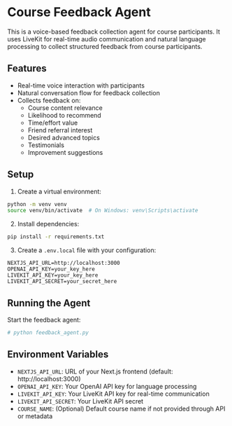# Course Feedback Agent

This is a voice-based feedback collection agent for course participants. It uses LiveKit for real-time audio communication and natural language processing to collect structured feedback from course participants.

## Features

- Real-time voice interaction with participants
- Natural conversation flow for feedback collection
- Collects feedback on:
  - Course content relevance
  - Likelihood to recommend
  - Time/effort value
  - Friend referral interest
  - Desired advanced topics
  - Testimonials
  - Improvement suggestions

## Setup

1. Create a virtual environment:
```bash
python -m venv venv
source venv/bin/activate  # On Windows: venv\Scripts\activate
```

2. Install dependencies:
```bash
pip install -r requirements.txt
```

3. Create a `.env.local` file with your configuration:
```env
NEXTJS_API_URL=http://localhost:3000
OPENAI_API_KEY=your_key_here
LIVEKIT_API_KEY=your_key_here
LIVEKIT_API_SECRET=your_secret_here
```

## Running the Agent

Start the feedback agent:
```bash
# python feedback_agent.py
```

## Environment Variables

- `NEXTJS_API_URL`: URL of your Next.js frontend (default: http://localhost:3000)
- `OPENAI_API_KEY`: Your OpenAI API key for language processing
- `LIVEKIT_API_KEY`: Your LiveKit API key for real-time communication
- `LIVEKIT_API_SECRET`: Your LiveKit API secret
- `COURSE_NAME`: (Optional) Default course name if not provided through API or metadata

